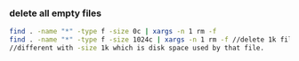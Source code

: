 ### delete all empty files 
```sh
find . -name "*" -type f -size 0c | xargs -n 1 rm -f
find . -name "*" -type f -size 1024c | xargs -n 1 rm -f //delete 1k files
//different with -size 1k which is disk space used by that file.

```
